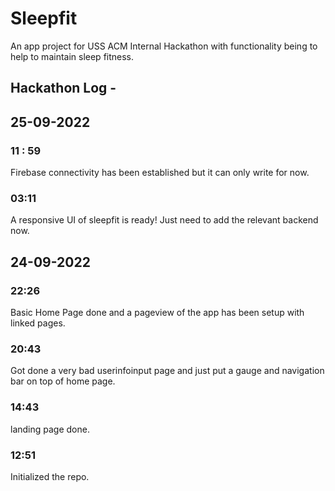 # Sleepfit
An app project for USS ACM Internal Hackathon with functionality being to help to maintain sleep fitness.

## Hackathon Log - 
## 25-09-2022
### 11 : 59
Firebase connectivity has been established but it can only write for now.
### 03:11
A responsive UI of sleepfit is ready! Just need to add the relevant backend now.
## 24-09-2022
### 22:26
Basic Home Page done and a pageview of the app has been setup with linked pages.
### 20:43
Got done a very bad userinfoinput page and just put a gauge and navigation bar on top of home page.
### 14:43
landing page done.
### 12:51
Initialized the repo.